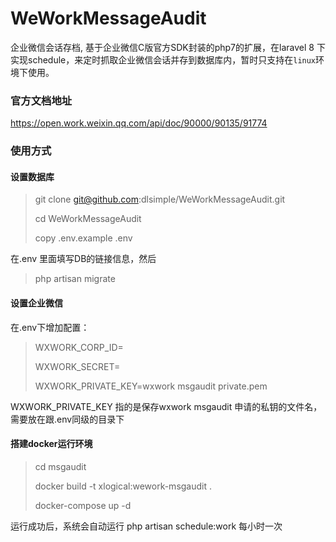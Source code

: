 # WeWorkMessageAudit
企业微信会话存档, 基于企业微信C版官方SDK封装的php7的扩展，在laravel 8 下实现schedule，来定时抓取企业微信会话并存到数据库内，暂时只支持在`linux`环境下使用。

### 官方文档地址
https://open.work.weixin.qq.com/api/doc/90000/90135/91774

### 使用方式
#### 设置数据库
> git clone git@github.com:dlsimple/WeWorkMessageAudit.git
> 
> cd WeWorkMessageAudit
>
> copy .env.example .env

在.env 里面填写DB的链接信息，然后

> php artisan migrate

#### 设置企业微信
在.env下增加配置：
> WXWORK_CORP_ID=
> 
> WXWORK_SECRET=
>
> WXWORK_PRIVATE_KEY=wxwork msgaudit private.pem

WXWORK_PRIVATE_KEY 指的是保存wxwork msgaudit 申请的私钥的文件名，需要放在跟.env同级的目录下

#### 搭建docker运行环境
> cd msgaudit
>
> docker build -t xlogical:wework-msgaudit  .
>
> docker-compose up -d


运行成功后，系统会自动运行 php artisan schedule:work 每小时一次
